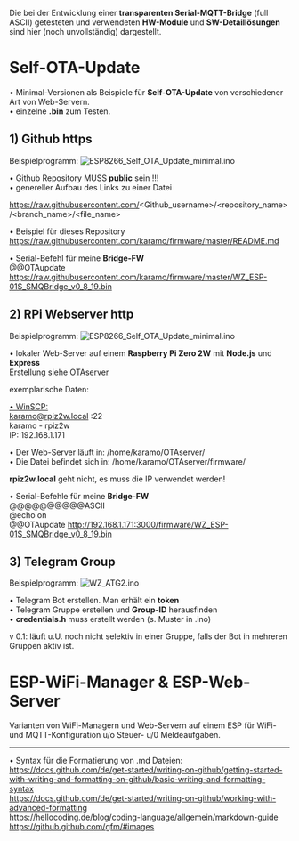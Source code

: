 Die bei der Entwicklung einer **transparenten Serial-MQTT-Bridge** (full ASCII) getesteten und verwendeten **HW-Module** und **SW-Detaillösungen** sind hier (noch unvollständig) dargestellt.

# Self-OTA-Update
• Minimal-Versionen als Beispiele für **Self-OTA-Update** von verschiedener Art von Web-Servern.  
• einzelne **.bin** zum Testen.

## 1) Github https
Beispielprogramm: ![ESP8266_Self_OTA_Update_minimal.ino](ESP8266_Self_OTA_Update_minimal.ino)

• Github Repository MUSS **public** sein !!!  
• genereller Aufbau des Links zu einer Datei

https://raw.githubusercontent.com/<Github_username>/<repository_name>/<branch_name>/<file_name>

• Beispiel für dieses Repository  
https://raw.githubusercontent.com/karamo/firmware/master/README.md  

• Serial-Befehl für meine **Bridge-FW**  
@@OTAupdate https://raw.githubusercontent.com/karamo/firmware/master/WZ_ESP-01S_SMQBridge_v0_8_19.bin

## 2) RPi Webserver http
Beispielprogramm: ![ESP8266_Self_OTA_Update_minimal.ino](ESP8266_Self_OTA_Update_minimal.ino)

• lokaler Web-Server auf einem **Raspberry Pi Zero 2W** mit **Node.js** und **Express**  
Erstellung siehe [OTAserver](https://github.com/karamo/firmware/tree/main/OTAserver)  

exemplarische Daten:  

<ins>• WinSCP:</ins>  
karamo@rpiz2w.local :22  
karamo - rpiz2w  
IP: 192.168.1.171

• Der Web-Server läuft in: /home/karamo/OTAserver/  
• Die Datei befindet sich in: /home/karamo/OTAserver/firmware/

**rpiz2w.local** geht nicht, es muss die IP verwendet werden!

• Serial-Befehle für meine **Bridge-FW**  
@@@@@@@@@@ASCII  
@echo on  
@@OTAupdate http://192.168.1.171:3000/firmware/WZ_ESP-01S_SMQBridge_v0_8_19.bin 

## 3) Telegram Group
Beispielprogramm: ![WZ_ATG2.ino](WZ_ATG2.ino)

• Telegram Bot erstellen. Man erhält ein **token**  
• Telegram Gruppe erstellen und **Group-ID** herausfinden  
• **credentials.h** muss erstellt werden (s. Muster in .ino)

v 0.1: läuft u.U. noch nicht selektiv in einer Gruppe, falls der Bot in mehreren Gruppen aktiv ist.

# ESP-WiFi-Manager & ESP-Web-Server
Varianten von WiFi-Managern und Web-Servern auf einem ESP für WiFi- und MQTT-Konfiguration u/o Steuer- u/0 Meldeaufgaben.



________________________________________________
• Syntax für die Formatierung von .md Dateien:  
https://docs.github.com/de/get-started/writing-on-github/getting-started-with-writing-and-formatting-on-github/basic-writing-and-formatting-syntax  
https://docs.github.com/de/get-started/writing-on-github/working-with-advanced-formatting  
https://hellocoding.de/blog/coding-language/allgemein/markdown-guide  
https://github.github.com/gfm/#images  

